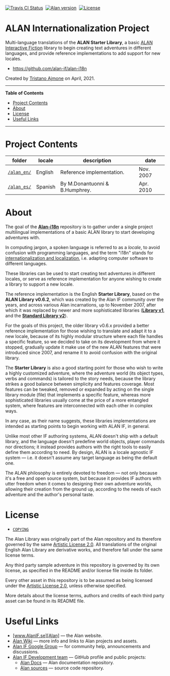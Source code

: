 [![Travis CI Status][travis badge]][travis link]&nbsp;
[![Alan version][alan badge]][alan link]&nbsp;
[![License][license badge]][COPYING]

# ALAN Internationalization Project

Multi-language translations of the __ALAN Starter Library__, a basic [ALAN Interactive Fiction] library to begin creating text adventures in different languages, and provide reference  implementations to add support for new locales.

- https://github.com/alan-if/alan-i18n

Created by [Tristano Ajmone] on April, 2021.

-----

**Table of Contents**


<!-- MarkdownTOC autolink="true" bracket="round" autoanchor="false" lowercase="only_ascii" uri_encoding="true" levels="1,2,3,4" -->

- [Project Contents](#project-contents)
- [About](#about)
- [License](#license)
- [Useful Links](#useful-links)

<!-- /MarkdownTOC -->

-----

# Project Contents

|       folder      |  locale |          description           |    date   |
|-------------------|---------|--------------------------------|-----------|
| [`/alan_en/`][en] | English | Reference implementation.      | Nov. 2007 |
| [`/alan_es/`][es] | Spanish | By M.Donantuonni & B.Humphrey. | Apr. 2010 |

# About

The goal of the __[Alan-i18n]__ repository is to gather under a single project multilingual implementations of a basic ALAN library to start developing adventures with.

In computing jargon, a spoken language is referred to as a _locale_, to avoid confusion with programming languages, and the term "i18n" stands for [internationalization and localization], i.e. adapting computer software to different languages.

These libraries can be used to start creating text adventures in different locales, or serve as reference implementation for anyone wishing to create a library to support a new locale.

The reference implementation is the English __Starter Library__, based on the __ALAN Library v0.6.2__, which was created by the Alan IF community over the years, and across various Alan incarnations, up to November 2007, after which it was replaced by newer and more sophisticated libraries (__[Library v1]__, and the __[Standard Library v2]__).

For the goals of this project, the older library v0.6.x provided a better reference implementation for those wishing to translate and adapt it to a new locale, because of its highly modular structure where each file handles a specific feature, so we decided to take on its development from where it stopped, gradually update it make use of the new ALAN features that were introduced since 2007, and rename it to avoid confusion with the original library.

The __Starter Library__ is also a good starting point for those who wish to write a highly customized adventure, where the adventure world (its object types, verbs and commands) is tailored to the story needs, because the library strikes a good balance between simplicity and features coverage.
Most features can be tweaked, removed or expanded by acting on the single library module (file) that implements a specific feature, whereas more sophisticated libraries usually come at the price of a more entangled system, where features are interconnected with each other in complex ways.

In any case, as their name suggests, these libraries implementations are intended as starting points to begin working with ALAN IF, in general.

Unlike most other IF authoring systems, ALAN doesn't ship with a default library, and the language doesn't predefine world objects, player commands nor directions; it instead provides authors with the right tools to easily define them according to need.
By design, ALAN is a locale agnostic IF system — i.e. it doesn't assume any target language as being the default one.

The ALAN philosophy is entirely devoted to freedom — not only because it's a free and open source system, but because it provides IF authors with utter freedom when it comes to designing their own adventure worlds, allowing their creation from the ground up, according to the needs of each adventure and the author's personal taste.


# License

- [`COPYING`][COPYING]

The Alan Library was originally part of the Alan repository and its therefore governed by the same [Artistic License 2.0].
All translations of the original English Alan Library are derivative works, and therefore fall under the same license terms.

Any third party sample adventure in this repository is governed by its own license, as specified in the README and/or license file inside its folder.

Every other asset in this repository is to be assumed as being licensed under the [Artistic License 2.0], unless otherwise specified.

More details about the license terms, authors and credits of each third party asset can be found in its README file.


# Useful Links

- [www.AlanIF.se][Alan] — the Alan website.
- [Alan Wiki] — more info and links to Alan projects and assets.
- [Alan IF Google Group] — for community help, announcements and discussions.
- [Alan IF Development team] — GitHub profile and public projects:
    + [Alan Docs] — Alan documentation repository.
    + [Alan sources][Alan GitHub] — source code repository.

<!-----------------------------------------------------------------------------
                               REFERENCE LINKS
------------------------------------------------------------------------------>

[Alan-i18n]: https://github.com/alan-if/alan-i18n "Visit the Alan-i18n repository on GitHub"
[Artistic License 2.0]: https://opensource.org/licenses/Artistic-2.0 "View the Artistic License 2.0 at Open Source Initiative"
[internationalization and localization]: https://en.wikipedia.org/wiki/Internationalization_and_localization "Wikipedia page on internationalization and localization"

<!-- badges -->

[travis badge]: https://travis-ci.com/alan-if/alan-i18n.svg?branch=main "Travis CI: EditorConfig validation status"
[travis link]: https://travis-ci.com/alan-if/alan-i18n
[alan badge]: https://img.shields.io/badge/ALAN-3.0beta7-yellow
[alan link]: https://www.alanif.se/download-alan-v3/development-kits/development-kits-3-0beta7 "Tested with Alan SDK 3.0beta7"
[license badge]: https://img.shields.io/badge/license-Artistic%20License%202.0-blue

<!-- project folders -->

[en]: ./alan_en/ "Navigate to ALAN English folder"
[es]: ./alan_es/ "Navigate to ALAN Spanish folder"

<!-- project files -->

[COPYING]: ./COPYING "View Artistic License 2.0"

<!-- ALAN Links -->

[Alan]: https://www.alanif.se/ "Visit the Alan website"
[ALAN Interactive Fiction]: https://www.alanif.se/ "Visit the Alan website"
[Alan Wiki]: https://github.com/alan-if/alan/wiki "Visit the Alan Wiki on GitHub"
[Alan IF Google Group]: https://groups.google.com/g/alan-if/ "Visit the Alan IF discussions group on Google Groups"
[Alan GitHub]: https://github.com/alan-if/alan/ "Visit the Alan source repository on GitHub"
[Alan Docs]: https://github.com/alan-if/alan-docs "Visit the Alan Docs project on GitHub"

[Alan SDK]: https://www.alanif.se/download-alan-v3/development-kits "Go to the Alan SDK section of the Alan website"

<!-- ALAN Libraries -->

[Library v1]: https://www.alanif.se/download-alan-v3/download-library/library-v1-00 "Go to the download page of the Alan Library v1"
[Standard Library v2]: https://github.com/AnssiR66/AlanStdLib "Visit the Standard Library v2 repository on GitHub"

<!-- people and organizations -->

[Alan IF Development team]: https://github.com/alan-if "Visit the Alan Interactive Fiction Development team organization on GitHub"

[Anssi Räisänen]: https://github.com/AnssiR66 "View Anssi Räisänen's GitHub profile"
[Tristano Ajmone]: https://github.com/tajmone "View Tristano Ajmone's GitHub profile"
[Thomas Nilefalk]: https://github.com/thoni56 "View Thomas Nilefalk's GitHub profile"

<!-- EOF -->
